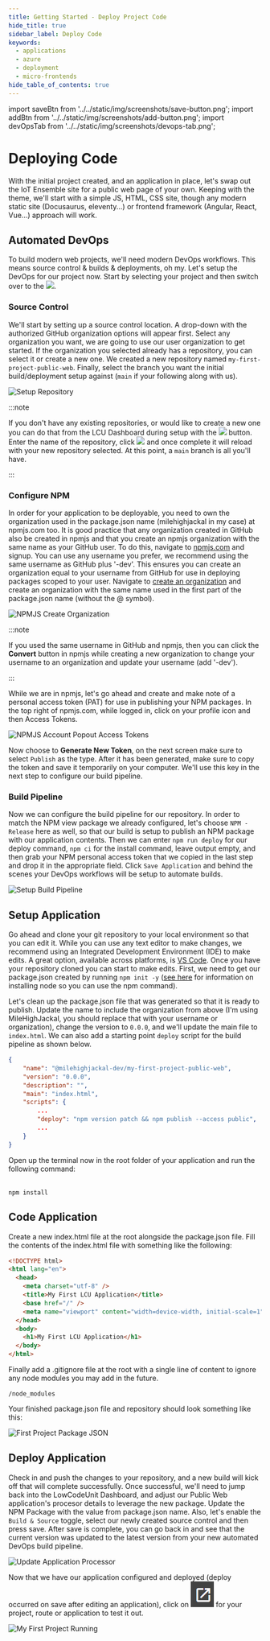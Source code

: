 ```yaml
---
title: Getting Started - Deploy Project Code
hide_title: true
sidebar_label: Deploy Code
keywords:
  - applications
  - azure
  - deployment
  - micro-frontends
hide_table_of_contents: true
---
```


import saveBtn from '../../static/img/screenshots/save-button.png';
import addBtn from '../../static/img/screenshots/add-button.png';
import devOpsTab from '../../static/img/screenshots/devops-tab.png';

# Deploying Code

With the initial project created, and an application in place, let's swap out the IoT Ensemble site for a public web page of your own. Keeping with the theme, we'll start with a simple JS, HTML, CSS site, though any modern static site (Docusaurus, eleventy...) or frontend framework (Angular, React, Vue...) approach will work.

## Automated DevOps

To build modern web projects, we'll need modern DevOps workflows. This means source control & builds & deployments, oh my. Let's setup the DevOps for our project now. Start by selecting your project and then switch over to the <img src={devOpsTab} class="text-image" />.

### Source Control

We'll start by setting up a source control location. A drop-down with the authorized GitHub organization options will appear first. Select any organization you want, we are going to use our user organization to get started. If the organization you selected already has a repository, you can select it or create a new one. We created a new repository named `my-first-project-public-web`. Finally, select the branch you want the initial build/deployment setup against (`main` if your following along with us).

![Setup Repository](/img/screenshots/setup-repository.png)

:::note

If you don't have any existing repositories, or would like to create a new one you can do that from the LCU Dashboard during setup with the <img src={addBtn} class="text-image" /> button. Enter the name of the repository, click <img src={saveBtn} class="text-image" /> and once complete it will reload with your new repository selected. At this point, a `main` branch is all you'll have.

:::

### Configure NPM

In order for your application to be deployable, you need to own the organization used in the package.json name (milehighjackal in my case) at npmjs.com too.  It is good practice that any organization created in GitHub also be created in npmjs and that you create an npmjs organization with the same name as your GitHub user.  To do this, navigate to [npmjs.com](https://npmjs.com) and signup.  You can use any username you prefer, we recommend using the same username as GitHub plus '-dev'.  This ensures you can create an organization equal to your username from GitHub for use in deploying packages scoped to your user.  Navigate to [create an organization](https://www.npmjs.com/org/create) and create an organization with the same name used in the first part of the package.json name (without the @ symbol).

![NPMJS Create Organization](/img/screenshots/npmjs-create-organization.png)

:::note

If you used the same username in GitHub and npmjs, then you can click the **Convert** button in npmjs while creating a new organization to change your username to an organization and update your username (add '-dev').

:::

While we are in npmjs, let's go ahead and create and make note of a personal access token (PAT) for use in publishing your NPM packages.  In the top right of npmjs.com, while logged in, click on your profile icon and then Access Tokens.

![NPMJS Account Popout Access Tokens](/img/screenshots/npmjs-account-popout-access-tokens.png)

Now choose to **Generate New Token**, on the next screen make sure to select `Publish` as the type.  After it has been generated, make sure to copy the token and save it temporarily on your computer.  We'll use this key in the next step to configure our build pipeline. 

<!-- TODO:  Move to its own article...  Working with organnizations...    
:::note

If you don't have any organizations to authorize, your default user based organization will be available or you can easily create your first GitHub organization [here](https://github.com/organizations/plan) (for no cost).  Choose the Free plan, give your organization a unique name, enter your contact email, choose who the organization belongs to and then click `next`.  You can optionally choose to add additional organization members or skip this step.  Submit the quick onboarding survey (it is not required, so you can just click submit), and your organization will be created.  Now restart the instructions on this page and an organization will show up for you to grant access to.

::: -->

### Build Pipeline

Now we can configure the build pipeline for our repository. In order to match the NPM view package we already configured, let's choose `NPM - Release` here as well, so that our build is setup to publish an NPM package with our application contents. Then we can enter `npm run deploy` for our deploy command, `npm ci` for the install command, leave output empty, and then grab your NPM personal access token that we copied in the last step and drop it in the appropriate field.  Click `Save Application` and behind the scenes your DevOps workflows will be setup to automate builds.

![Setup Build Pipeline](/img/screenshots/setup-build-pipeline.png)

## Setup Application

Go ahead and clone your git repository to your local environment so that you can edit it. While you can use any text editor to make changes, we recommend using an Integrated Development Environment (IDE) to make edits. A great option, available across platforms, is [VS Code](https://code.visualstudio.com/download). Once you have your repository cloned you can start to make edits. First, we need to get our package.json created by running `npm init -y` (<a href="https://www.lowcodeunit.com/blog/node-blog" target="_blank">see here</a> for information on installing node so you can use the npm command).

Let's clean up the package.json file that was generated so that it is ready to publish. Update the name to include the organization from above (I'm using MileHighJackal, you should replace that with your username or organization), change the version to `0.0.0`, and we'll update the main file to `index.html`.  We can also add a starting point `deploy` script for the build pipeline as shown below.

```json
{
    "name": "@milehighjackal-dev/my-first-project-public-web",
    "version": "0.0.0",
    "description": "",
    "main": "index.html",
    "scripts": {
        ...
        "deploy": "npm version patch && npm publish --access public",
        ...
    }
}
```

Open up the terminal now in the root folder of your application and run the following command:

```

npm install

```

## Code Application

Create a new index.html file at the root alongside the package.json file. Fill the contents of the index.html file with something like the following:

```html
<!DOCTYPE html>
<html lang="en">
  <head>
    <meta charset="utf-8" />
    <title>My First LCU Application</title>
    <base href="/" />
    <meta name="viewport" content="width=device-width, initial-scale=1" />
  </head>
  <body>
    <h1>My First LCU Application</h1>
  </body>
</html>
```

Finally add a .gitignore file at the root with a single line of content to ignore any node modules you may add in the future.

```console
/node_modules
```

Your finished package.json file and repository should look something like this:

![First Project Package JSON](/img/screenshots/first-project-package-json.png)

## Deploy Application

Check in and push the changes to your repository, and a new build will kick off that will complete successfully. Once successful, we'll need to jump back into the LowCodeUnit Dashboard, and adjust our Public Web application's procesor details to leverage the new package.  Update the NPM Package with the value from package.json name.  Also, let's enable the `Build & Source` toggle, select our newly created source control and then press save.  After save is complete, you can go back in and see that the current version was updated to the latest version from your new automated DevOps build pipeline.

![Update Application Processor](/img/screenshots/update-application-processor.png)

Now that we have our application configured and deployed (deploy occurred on save after editing an application), click on <img src="/static/img/screenshots/launch-button.png" class="text-image" /> for your project, route or application to test it out.

![My First Project Running](/img/screenshots/my-first-project-running.png)
